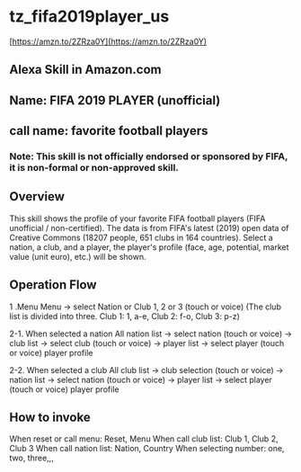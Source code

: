 # tz_fifa2019player_us

[https://amzn.to/2ZRza0Y](https://amzn.to/2ZRza0Y)

## Alexa Skill in Amazon.com
## Name: FIFA 2019 PLAYER (unofficial)
## call name: favorite football players

### Note: This skill is not officially endorsed or sponsored by FIFA, it is non-formal or non-approved skill.

## Overview
This skill shows the profile of your favorite FIFA football players (FIFA unofficial / non-certified).
The data is from FIFA's latest (2019) open data of Creative Commons (18207 people, 651 clubs in 164 countries).
Select a nation, a club, and a player, the player's profile (face, age, potential, market value (unit euro), etc.) will be shown.

## Operation Flow
1 .Menu
Menu -> select Nation or Club 1, 2 or 3 (touch or voice)
(The club list is divided into three. Club 1: 1, a-e, Club 2: f-o, Club 3: p-z)

2-1. When selected a nation
All nation list → select nation (touch or voice) → club list → select club (touch or voice) → player list → select player (touch or voice) player profile

2-2. When selected a club
All club list → club selection (touch or voice) → nation list → select nation (touch or voice) → player list → select player (touch or voice) player profile

## How to invoke
When reset or call menu: Reset, Menu
When call club list: Club 1, Club 2, Club 3
When call nation list: Nation, Country
When selecting number: one, two, three,,,
